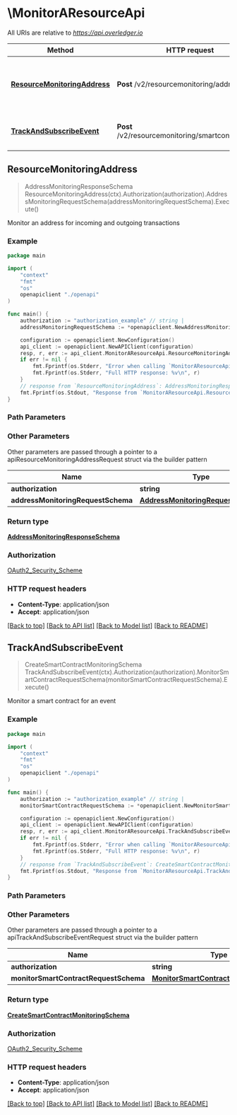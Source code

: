 # \MonitorAResourceApi

All URIs are relative to *https://api.overledger.io*

Method | HTTP request | Description
------------- | ------------- | -------------
[**ResourceMonitoringAddress**](MonitorAResourceApi.md#ResourceMonitoringAddress) | **Post** /v2/resourcemonitoring/address | Monitor an address for incoming and outgoing transactions
[**TrackAndSubscribeEvent**](MonitorAResourceApi.md#TrackAndSubscribeEvent) | **Post** /v2/resourcemonitoring/smartcontractevent | Monitor a smart contract for an event



## ResourceMonitoringAddress

> AddressMonitoringResponseSchema ResourceMonitoringAddress(ctx).Authorization(authorization).AddressMonitoringRequestSchema(addressMonitoringRequestSchema).Execute()

Monitor an address for incoming and outgoing transactions



### Example

```go
package main

import (
    "context"
    "fmt"
    "os"
    openapiclient "./openapi"
)

func main() {
    authorization := "authorization_example" // string | 
    addressMonitoringRequestSchema := *openapiclient.NewAddressMonitoringRequestSchema() // AddressMonitoringRequestSchema | 

    configuration := openapiclient.NewConfiguration()
    api_client := openapiclient.NewAPIClient(configuration)
    resp, r, err := api_client.MonitorAResourceApi.ResourceMonitoringAddress(context.Background()).Authorization(authorization).AddressMonitoringRequestSchema(addressMonitoringRequestSchema).Execute()
    if err != nil {
        fmt.Fprintf(os.Stderr, "Error when calling `MonitorAResourceApi.ResourceMonitoringAddress``: %v\n", err)
        fmt.Fprintf(os.Stderr, "Full HTTP response: %v\n", r)
    }
    // response from `ResourceMonitoringAddress`: AddressMonitoringResponseSchema
    fmt.Fprintf(os.Stdout, "Response from `MonitorAResourceApi.ResourceMonitoringAddress`: %v\n", resp)
}
```

### Path Parameters



### Other Parameters

Other parameters are passed through a pointer to a apiResourceMonitoringAddressRequest struct via the builder pattern


Name | Type | Description  | Notes
------------- | ------------- | ------------- | -------------
 **authorization** | **string** |  | 
 **addressMonitoringRequestSchema** | [**AddressMonitoringRequestSchema**](AddressMonitoringRequestSchema.md) |  | 

### Return type

[**AddressMonitoringResponseSchema**](AddressMonitoringResponseSchema.md)

### Authorization

[OAuth2_Security_Scheme](../README.md#OAuth2_Security_Scheme)

### HTTP request headers

- **Content-Type**: application/json
- **Accept**: application/json

[[Back to top]](#) [[Back to API list]](../README.md#documentation-for-api-endpoints)
[[Back to Model list]](../README.md#documentation-for-models)
[[Back to README]](../README.md)


## TrackAndSubscribeEvent

> CreateSmartContractMonitoringSchema TrackAndSubscribeEvent(ctx).Authorization(authorization).MonitorSmartContractRequestSchema(monitorSmartContractRequestSchema).Execute()

Monitor a smart contract for an event



### Example

```go
package main

import (
    "context"
    "fmt"
    "os"
    openapiclient "./openapi"
)

func main() {
    authorization := "authorization_example" // string | 
    monitorSmartContractRequestSchema := *openapiclient.NewMonitorSmartContractRequestSchema() // MonitorSmartContractRequestSchema | 

    configuration := openapiclient.NewConfiguration()
    api_client := openapiclient.NewAPIClient(configuration)
    resp, r, err := api_client.MonitorAResourceApi.TrackAndSubscribeEvent(context.Background()).Authorization(authorization).MonitorSmartContractRequestSchema(monitorSmartContractRequestSchema).Execute()
    if err != nil {
        fmt.Fprintf(os.Stderr, "Error when calling `MonitorAResourceApi.TrackAndSubscribeEvent``: %v\n", err)
        fmt.Fprintf(os.Stderr, "Full HTTP response: %v\n", r)
    }
    // response from `TrackAndSubscribeEvent`: CreateSmartContractMonitoringSchema
    fmt.Fprintf(os.Stdout, "Response from `MonitorAResourceApi.TrackAndSubscribeEvent`: %v\n", resp)
}
```

### Path Parameters



### Other Parameters

Other parameters are passed through a pointer to a apiTrackAndSubscribeEventRequest struct via the builder pattern


Name | Type | Description  | Notes
------------- | ------------- | ------------- | -------------
 **authorization** | **string** |  | 
 **monitorSmartContractRequestSchema** | [**MonitorSmartContractRequestSchema**](MonitorSmartContractRequestSchema.md) |  | 

### Return type

[**CreateSmartContractMonitoringSchema**](CreateSmartContractMonitoringSchema.md)

### Authorization

[OAuth2_Security_Scheme](../README.md#OAuth2_Security_Scheme)

### HTTP request headers

- **Content-Type**: application/json
- **Accept**: application/json

[[Back to top]](#) [[Back to API list]](../README.md#documentation-for-api-endpoints)
[[Back to Model list]](../README.md#documentation-for-models)
[[Back to README]](../README.md)

